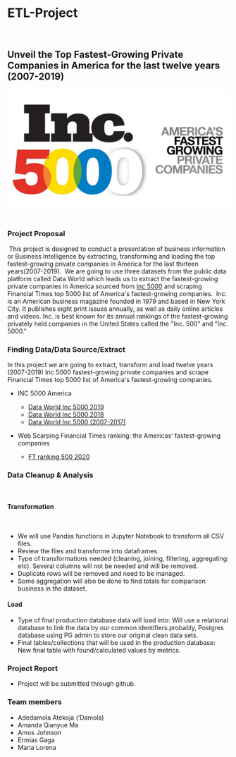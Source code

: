 # ETL-Project
​
## Unveil the Top Fastest-Growing Private Companies in America for the last twelve years (2007-2019) 
                          
![ETL_project](Image/Inc.5000.png)  
​
### Project Proposal
​
This project is designed to conduct a presentation of business information or Business Intelligence by extracting, transforming and loading the top fastest-growing private companies in America for the last thirteen years(2007-2019).
​
We are going to use three datasets from the public data platform called Data World which leads us to extract the fastest-growing private companies in America sourced from [Inc 5000](https://www.inc.com/inc5000/2019/top-private-companies-2019-inc5000.html) and scraping Financial Times top 5000 list of America's fastest-growing companies.
​
Inc. is an American business magazine founded in 1979 and based in New York City. It publishes eight print issues annually, as well as daily online articles and videos. Inc. is best known for its annual rankings of the fastest-growing privately held companies in the United States called the "Inc. 500" and "Inc. 5000."
​
### Finding Data/Data Source/Extract
In this project we are going to extract, transform and load twelve years (2007-2019) Inc 5000 fastest-growing private companies and scrape Financial Times top 5000 list of America's fastest-growing companies.
​
* INC 5000 America
  - [Data World Inc 5000,2019](https://data.world/aurielle/inc-5000-2019/workspace/file?filename=inc5000-2019.csv)
  - [Data World Inc 5000,2018](https://data.world/aurielle/inc-5000-2018/workspace/file?filename=inc5000-2018.csv)
  - [Data World Inc 5000 (2007-2017)](https://data.world/aurielle/inc-5000-10-years/workspace/file?filename=inc5000_all10years.csv)
 
* Web Scarping Financial Times ranking: the Americas’ fastest-growing companies
  - [FT ranking 500 2020](https://www.ft.com/americas-fastest-growing-companies-2020)
 
### Data Cleanup & Analysis
​
#### Transformation
​
- We will use Pandas functions in Jupyter Notebook to transform all CSV files.
- Review the files and transforme into dataframes.
- Type of transformations needed (cleaning, joining, filtering, aggregating: etc). Several columns will not be needed and will be removed. 
- Duplicate rows will be removed and need to be managed. 
- Some aggregation will also be done to find totals for comparison business in the dataset.
​
#### Load
- Type of final production database data will load into: Will use a relational database to link the data by our common identifiers.probably, Postgres database using PG admin to store our original clean data sets.
​
- Final tables/collections that will be used in the production database: New final table with found/calculated values by metrics.
​
### Project Report
- Project will be submitted through github.
​
### Team members
- Adedamola Atekoja (‘Damola)
- Amanda Qianyue Ma
- Amos Johnson
- Ermias Gaga
- Maria Lorena
